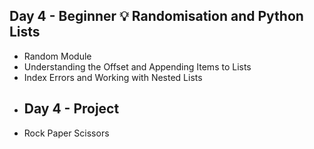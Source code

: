 ## Day 4 - Beginner 💡 Randomisation and Python Lists
- Random Module
- Understanding the Offset and Appending Items to Lists
- Index Errors and Working with Nested Lists
- ## Day 4 - Project
- Rock Paper Scissors
